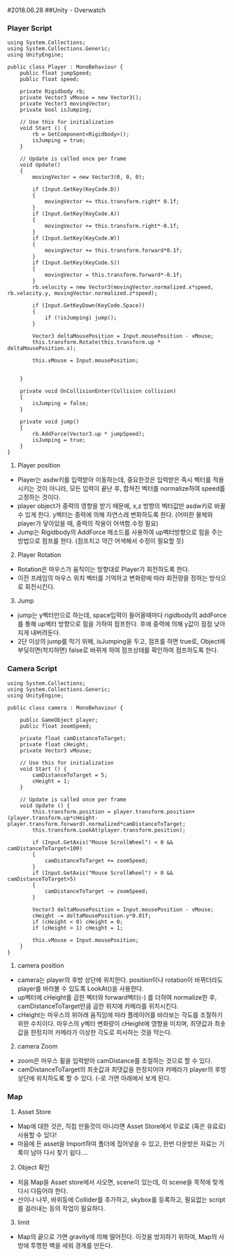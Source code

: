 ﻿﻿﻿﻿﻿﻿#2018.06.28##Unity - Overwatch### Player Script```using System.Collections;using System.Collections.Generic;using UnityEngine;public class Player : MonoBehaviour {    public float jumpSpeed;    public float speed;    private Rigidbody rb;    private Vector3 vMouse = new Vector3();    private Vector3 movingVector;    private bool isJumping;    // Use this for initialization    void Start () {        rb = GetComponent<Rigidbody>();        isJumping = true;	}    // Update is called once per frame    void Update()    {        movingVector = new Vector3(0, 0, 0);        if (Input.GetKey(KeyCode.D))        {            movingVector += this.transform.right* 0.1f;        }        if (Input.GetKey(KeyCode.A))        {            movingVector += this.transform.right*-0.1f;        }        if (Input.GetKey(KeyCode.W))        {            movingVector += this.transform.forward*0.1f;        }        if (Input.GetKey(KeyCode.S))        {            movingVector = this.transform.forward*-0.1f;        }        rb.velocity = new Vector3(movingVector.normalized.x*speed, rb.velocity.y, movingVector.normalized.z*speed);        if (Input.GetKeyDown(KeyCode.Space))        {            if (!isJumping) jump();        }        Vector3 deltaMousePosition = Input.mousePosition - vMouse;        this.transform.Rotate(this.transform.up * deltaMousePosition.x);        this.vMouse = Input.mousePosition;    }    private void OnCollisionEnter(Collision collision)    {        isJumping = false;    }    private void jump()    {        rb.AddForce(Vector3.up * jumpSpeed);        isJumping = true;    }}```1. Player position - Player는 asdw키를 입력받아 이동하는데, 중요한것은 입력받은 즉시 벡터를 적용시키는 것이 아니라, 모든 입력이 끝난 후, 합쳐진 벡터를 normalize하여 speed를 고정하는 것이다. - player object가 중력의 영향을 받기 때문에, x,z 방향의 벡터값만 asdw키로 바꿀 수 있게 한다. y벡터는 중력에 의해 자연스레 변화하도록 한다. (어떠한 물체와 player가 닿아있을 때, 중력의 작용이 어색함.수정 필요) - Jump는 Rigidbody의 AddForce 메소드를 사용하여 up벡터방향으로 힘을 주는 방법으로 점프를 한다. (점프치고 약간 어색해서 수정이 필요할 듯)2. Player Rotation - Rotation은 마우스가 움직이는 방향대로 Player가 회전하도록 한다. - 이전 프레임의 마우스 위치 벡터를 기억하고 변화량에 따라 회전량을 정하는 방식으로 회전시킨다.3. Jump - jump는 y벡터만으로 하는데, space입력이 들어올때마다 rigidbody의 addForce를 통해 up벡터 방향으로 힘을 가하여 점프한다. 후에 중력에 의해 y값이 점점 낮아지게 내버려둔다. - 2단 이상의 jump를 막기 위해, isJumping을 두고, 점프를 하면 true로, Object에 부딪히면(착지하면) false로 바뀌게 하여 점프상태를 확인하여 점프하도록 한다.### Camera Script```using System.Collections;using System.Collections.Generic;using UnityEngine;public class camera : MonoBehaviour {    public GameObject player;    public float zoomSpeed;    private float camDistanceToTarget;    private float cHeight;    private Vector3 vMouse;	// Use this for initialization	void Start () {        camDistanceToTarget = 5;        cHeight = 1;	}		// Update is called once per frame	void Update () {        this.transform.position = player.transform.position+(player.transform.up*cHeight- player.transform.forward).normalized*camDistanceToTarget;        this.transform.LookAt(player.transform.position);        if (Input.GetAxis("Mouse ScrollWheel") < 0 && camDistanceToTarget<100)        {            camDistanceToTarget += zoomSpeed;        }        if (Input.GetAxis("Mouse ScrollWheel") > 0 && camDistanceToTarget>5)        {            camDistanceToTarget -= zoomSpeed;        }        Vector3 deltaMousePosition = Input.mousePosition - vMouse;        cHeight -= deltaMousePosition.y*0.01f;        if (cHeight < 0) cHeight = 0;        if (cHeight > 1) cHeight = 1;        this.vMouse = Input.mousePosition;    }}```1. camera position - camera는 player의 후방 상단에 위치한다. position이나 rotation이 바뀌더라도 player를 바라볼 수 있도록 LookAt()을 사용한다. - up벡터에 cHeight를 곱한 벡터와 forward벡터(-) 를 더하여 normalize한 후, camDistanceToTarget만큼 곱한 위치에 카메라를 위치시킨다.  - cHeight는 마우스의 위아래 움직임에 따라 플레이어를 바라보는 각도를 조절하기 위한 수치이다. 마우스의 y벡터 변화량이 cHeight에 영향을 미치며, 최댓값과 최솟값을 한정지어 카메라가 이상한 각도로 피사하는 것을 막는다.2. camera Zoom - zoom은 마우스 휠을 입력받아 camDistance를 조절하는 것으로 할 수 있다. - camDistanceToTarget의 최솟값과 최댓값을 한정지어야 카메라가 player의 후방 상단에 위치하도록 할 수 있다. (-로 가면 아래에서 보게 된다.### Map1. Asset Store - Map에 대한 것은, 직접 만들것이 아니라면 Asset Store에서 무료로 (혹은 유료로) 사용할 수 있다! - 마음에 든 asset을 Import하여 폴더에 집어넣을 수 있고, 한번 다운받은 자료는 기록이 남아 다시 찾기 쉽다....2. Object 확인 - 처음 Map을 Asset store에서 사오면, scene이 있는데, 이 scene을 목적에 맞게 다시 다듬어야 한다. - 산이나 나무, 바위등에 Collider를 추가하고, skybox를 등록하고, 필요없는 script를 걸러내는 등의 작업이 필요하다.3. limit - Map의 끝으로 가면 gravity에 의해 떨어진다. 이것을 방지하기 위하여, Map의 사방에 투명한 벽을 세워 경계를 만든다.